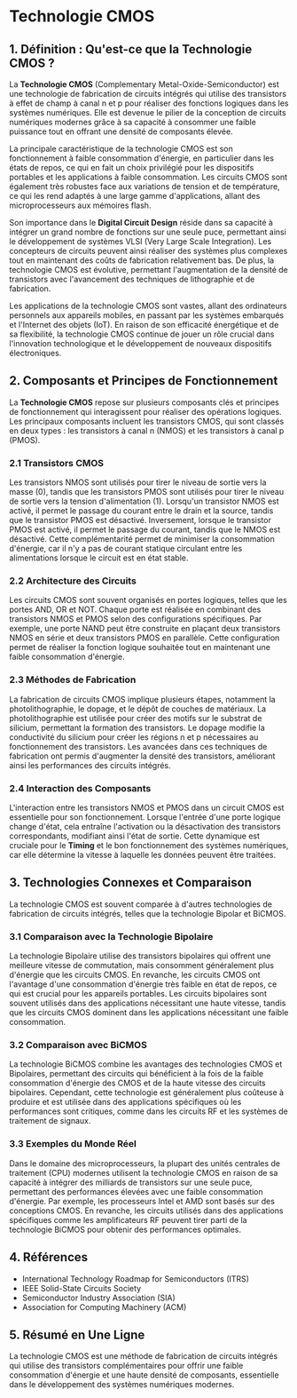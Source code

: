 # Technologie CMOS

## 1. Définition : Qu'est-ce que la **Technologie CMOS** ?
La **Technologie CMOS** (Complementary Metal-Oxide-Semiconductor) est une technologie de fabrication de circuits intégrés qui utilise des transistors à effet de champ à canal n et p pour réaliser des fonctions logiques dans les systèmes numériques. Elle est devenue le pilier de la conception de circuits numériques modernes grâce à sa capacité à consommer une faible puissance tout en offrant une densité de composants élevée. 

La principale caractéristique de la technologie CMOS est son fonctionnement à faible consommation d'énergie, en particulier dans les états de repos, ce qui en fait un choix privilégié pour les dispositifs portables et les applications à faible consommation. Les circuits CMOS sont également très robustes face aux variations de tension et de température, ce qui les rend adaptés à une large gamme d'applications, allant des microprocesseurs aux mémoires flash.

Son importance dans le **Digital Circuit Design** réside dans sa capacité à intégrer un grand nombre de fonctions sur une seule puce, permettant ainsi le développement de systèmes VLSI (Very Large Scale Integration). Les concepteurs de circuits peuvent ainsi réaliser des systèmes plus complexes tout en maintenant des coûts de fabrication relativement bas. De plus, la technologie CMOS est évolutive, permettant l'augmentation de la densité de transistors avec l'avancement des techniques de lithographie et de fabrication.

Les applications de la technologie CMOS sont vastes, allant des ordinateurs personnels aux appareils mobiles, en passant par les systèmes embarqués et l'Internet des objets (IoT). En raison de son efficacité énergétique et de sa flexibilité, la technologie CMOS continue de jouer un rôle crucial dans l'innovation technologique et le développement de nouveaux dispositifs électroniques.

## 2. Composants et Principes de Fonctionnement
La **Technologie CMOS** repose sur plusieurs composants clés et principes de fonctionnement qui interagissent pour réaliser des opérations logiques. Les principaux composants incluent les transistors CMOS, qui sont classés en deux types : les transistors à canal n (NMOS) et les transistors à canal p (PMOS). 

### 2.1 Transistors CMOS
Les transistors NMOS sont utilisés pour tirer le niveau de sortie vers la masse (0), tandis que les transistors PMOS sont utilisés pour tirer le niveau de sortie vers la tension d'alimentation (1). Lorsqu'un transistor NMOS est activé, il permet le passage du courant entre le drain et la source, tandis que le transistor PMOS est désactivé. Inversement, lorsque le transistor PMOS est activé, il permet le passage du courant, tandis que le NMOS est désactivé. Cette complémentarité permet de minimiser la consommation d'énergie, car il n'y a pas de courant statique circulant entre les alimentations lorsque le circuit est en état stable.

### 2.2 Architecture des Circuits
Les circuits CMOS sont souvent organisés en portes logiques, telles que les portes AND, OR et NOT. Chaque porte est réalisée en combinant des transistors NMOS et PMOS selon des configurations spécifiques. Par exemple, une porte NAND peut être construite en plaçant deux transistors NMOS en série et deux transistors PMOS en parallèle. Cette configuration permet de réaliser la fonction logique souhaitée tout en maintenant une faible consommation d'énergie.

### 2.3 Méthodes de Fabrication
La fabrication de circuits CMOS implique plusieurs étapes, notamment la photolithographie, le dopage, et le dépôt de couches de matériaux. La photolithographie est utilisée pour créer des motifs sur le substrat de silicium, permettant la formation des transistors. Le dopage modifie la conductivité du silicium pour créer les régions n et p nécessaires au fonctionnement des transistors. Les avancées dans ces techniques de fabrication ont permis d'augmenter la densité des transistors, améliorant ainsi les performances des circuits intégrés.

### 2.4 Interaction des Composants
L'interaction entre les transistors NMOS et PMOS dans un circuit CMOS est essentielle pour son fonctionnement. Lorsque l'entrée d'une porte logique change d'état, cela entraîne l'activation ou la désactivation des transistors correspondants, modifiant ainsi l'état de sortie. Cette dynamique est cruciale pour le **Timing** et le bon fonctionnement des systèmes numériques, car elle détermine la vitesse à laquelle les données peuvent être traitées.

## 3. Technologies Connexes et Comparaison
La technologie CMOS est souvent comparée à d'autres technologies de fabrication de circuits intégrés, telles que la technologie Bipolar et BiCMOS. 

### 3.1 Comparaison avec la Technologie Bipolaire
La technologie Bipolaire utilise des transistors bipolaires qui offrent une meilleure vitesse de commutation, mais consomment généralement plus d'énergie que les circuits CMOS. En revanche, les circuits CMOS ont l'avantage d'une consommation d'énergie très faible en état de repos, ce qui est crucial pour les appareils portables. Les circuits bipolaires sont souvent utilisés dans des applications nécessitant une haute vitesse, tandis que les circuits CMOS dominent dans les applications nécessitant une faible consommation.

### 3.2 Comparaison avec BiCMOS
La technologie BiCMOS combine les avantages des technologies CMOS et Bipolaires, permettant des circuits qui bénéficient à la fois de la faible consommation d'énergie des CMOS et de la haute vitesse des circuits bipolaires. Cependant, cette technologie est généralement plus coûteuse à produire et est utilisée dans des applications spécifiques où les performances sont critiques, comme dans les circuits RF et les systèmes de traitement de signaux.

### 3.3 Exemples du Monde Réel
Dans le domaine des microprocesseurs, la plupart des unités centrales de traitement (CPU) modernes utilisent la technologie CMOS en raison de sa capacité à intégrer des milliards de transistors sur une seule puce, permettant des performances élevées avec une faible consommation d'énergie. Par exemple, les processeurs Intel et AMD sont basés sur des conceptions CMOS. En revanche, les circuits utilisés dans des applications spécifiques comme les amplificateurs RF peuvent tirer parti de la technologie BiCMOS pour obtenir des performances optimales.

## 4. Références
- International Technology Roadmap for Semiconductors (ITRS)
- IEEE Solid-State Circuits Society
- Semiconductor Industry Association (SIA)
- Association for Computing Machinery (ACM)

## 5. Résumé en Une Ligne
La technologie CMOS est une méthode de fabrication de circuits intégrés qui utilise des transistors complémentaires pour offrir une faible consommation d'énergie et une haute densité de composants, essentielle dans le développement des systèmes numériques modernes.